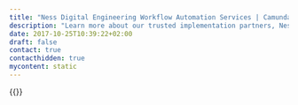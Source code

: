 ```yaml
---
title: "Ness Digital Engineering Workflow Automation Services | Camunda BPM"
description: "Learn more about our trusted implementation partners, Ness Digital Engineering. Camunda is the leader for workflow automation & business process management. Get your 30 day trial today."
date: 2017-10-25T10:39:22+02:00
draft: false
contact: true
contacthidden: true
mycontent: static
---
```

{{<partner-single
company="Ness Digital Engineering"
type="si"
website="http://www.ness.cz"
countrycode="CZ"
city="Prague"
description="Ness Digital Engineering is a strategic partner for a complex digital transformation. We understand the processes of our clients and help them with increasing the effectivity, identifying opportunities where technologies unleash the potential to do things more simply and more efficiently, and achieving their objectives. We design, build, and integrate digital platforms and enterprise software that enable the company to connect with its customers and respond to their needs."
siregion="na,emea,apac"
level="basic"
logo="//images.ctfassets.net/vpidbgnakfvf/z9yyqRUHZBDJga2ljrZoh/93d68327658caf536f42e9cfcfda3116/ness_digital_engineering_logo.jpeg">}}